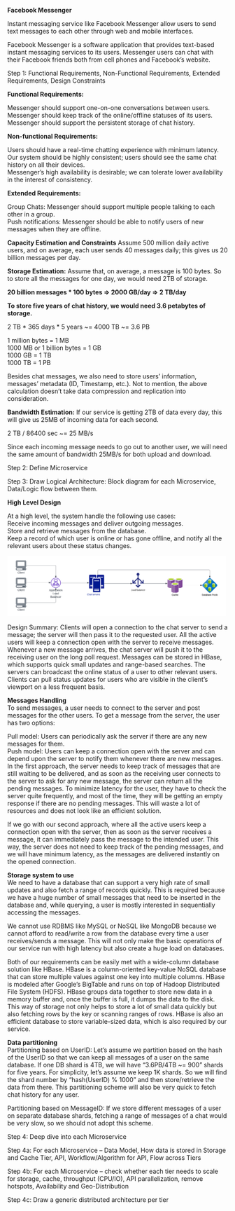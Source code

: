 <b>Facebook Messenger</b>

Instant messaging service like Facebook Messenger allow users to send text messages to each other through web and mobile interfaces.

Facebook Messenger is a software application that provides text-based instant messaging services to its users. Messenger users can chat with their Facebook friends both from cell phones and Facebook’s website.

Step 1: Functional Requirements, Non-Functional Requirements, Extended Requirements, Design Constraints

<b>Functional Requirements:</b>

Messenger should support one-on-one conversations between users.<br>
Messenger should keep track of the online/offline statuses of its users.<br>
Messenger should support the persistent storage of chat history.

<b>Non-functional Requirements:</b>

Users should have a real-time chatting experience with minimum latency.<br>
Our system should be highly consistent; users should see the same chat history on all their devices.<br>
Messenger’s high availability is desirable; we can tolerate lower availability in the interest of consistency.

<b>Extended Requirements:</b>

Group Chats: Messenger should support multiple people talking to each other in a group.<br>
Push notifications: Messenger should be able to notify users of new messages when they are offline.

<b>Capacity Estimation and Constraints</b>
Assume 500 million daily active users, and on average, each user sends 40 messages daily; this gives us 20 billion messages per day.

<b>Storage Estimation:</b> Assume that, on average, a message is 100 bytes. So to store all the messages for one day, we would need 2TB of storage.

<b>20 billion messages * 100 bytes => 2000 GB/day => 2 TB/day</b><br>

<b>To store five years of chat history, we would need 3.6 petabytes of storage.</b><br>

2 TB * 365 days * 5 years ~= 4000 TB ~= 3.6 PB<br>

1 million bytes = 1 MB<br>
1000 MB or 1 billion bytes = 1 GB<br>
1000 GB = 1 TB<br>
1000 TB = 1 PB

Besides chat messages, we also need to store users’ information, messages’ metadata (ID, Timestamp, etc.). Not to mention, the above calculation doesn’t take data compression and replication into consideration.

<b>Bandwidth Estimation:</b> If our service is getting 2TB of data every day, this will give us 25MB of incoming data for each second.

2 TB / 86400 sec ~= 25 MB/s<br>

Since each incoming message needs to go out to another user, we will need the same amount of bandwidth 25MB/s for both upload and download.

Step 2: Define Microservice

Step 3: Draw Logical Architecture: Block diagram for each Microservice, Data/Logic flow between them.

<b>High Level Design</b><br>

At a high level, the system handle the following use cases:<br>
Receive incoming messages and deliver outgoing messages.<br>
Store and retrieve messages from the database.<br>
Keep a record of which user is online or has gone offline, and notify all the relevant users about these status changes.<br>

<img src="https://github.com/rjanapa/rjanapa/blob/main/FB-messenger-diagram.png" width="500" length="500">

Design Summary: Clients will open a connection to the chat server to send a message; the server will then pass it to the requested user. All the active users will keep a connection open with the server to receive messages. Whenever a new message arrives, the chat server will push it to the receiving user on the long poll request. Messages can be stored in HBase, which supports quick small updates and range-based searches. The servers can broadcast the online status of a user to other relevant users. Clients can pull status updates for users who are visible in the client’s viewport on a less frequent basis.

<b>Messages Handling</b><br>
To send messages, a user needs to connect to the server and post messages for the other users. To get a message from the server, the user has two options:

Pull model: Users can periodically ask the server if there are any new messages for them.<br>
Push model: Users can keep a connection open with the server and can depend upon the server to notify them whenever there are new messages.
In the first approach, the server needs to keep track of messages that are still waiting to be delivered, and as soon as the receiving user connects to the server to ask for any new message, the server can return all the pending messages. To minimize latency for the user, they have to check the server quite frequently, and most of the time, they will be getting an empty response if there are no pending messages. This will waste a lot of resources and does not look like an efficient solution.

If we go with our second approach, where all the active users keep a connection open with the server, then as soon as the server receives a message, it can immediately pass the message to the intended user. This way, the server does not need to keep track of the pending messages, and we will have minimum latency, as the messages are delivered instantly on the opened connection.

<b>Storage system to use</b><br>
We need to have a database that can support a very high rate of small updates and also fetch a range of records quickly. This is required because we have a huge number of small messages that need to be inserted in the database and, while querying, a user is mostly interested in sequentially accessing the messages.

We cannot use RDBMS like MySQL or NoSQL like MongoDB because we cannot afford to read/write a row from the database every time a user receives/sends a message. This will not only make the basic operations of our service run with high latency but also create a huge load on databases.

Both of our requirements can be easily met with a wide-column database solution like HBase. HBase is a column-oriented key-value NoSQL database that can store multiple values against one key into multiple columns. HBase is modeled after Google’s BigTable and runs on top of Hadoop Distributed File System (HDFS). HBase groups data together to store new data in a memory buffer and, once the buffer is full, it dumps the data to the disk. This way of storage not only helps to store a lot of small data quickly but also fetching rows by the key or scanning ranges of rows. HBase is also an efficient database to store variable-sized data, which is also required by our service.

<b>Data partitioning</b><br>
Partitioning based on UserID: Let’s assume we partition based on the hash of the UserID so that we can keep all messages of a user on the same database. If one DB shard is 4TB, we will have “3.6PB/4TB ~= 900” shards for five years. For simplicity, let’s assume we keep 1K shards. So we will find the shard number by “hash(UserID) % 1000” and then store/retrieve the data from there. This partitioning scheme will also be very quick to fetch chat history for any user.

Partitioning based on MessageID: If we store different messages of a user on separate database shards, fetching a range of messages of a chat would be very slow, so we should not adopt this scheme.

Step 4: Deep dive into each Microservice

Step 4a: For each Microservice – Data Model, How data is stored in Storage and Cache Tier, API, Workflow/Algorithm for API, Flow across Tiers

Step 4b: For each Microservice – check whether each tier needs to scale for storage, cache, throughput (CPU/IO), API parallelization, remove hotspots, Availability and Geo-Distribution

Step 4c: Draw a generic distributed architecture per tier
